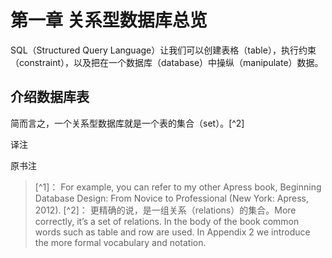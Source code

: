 ﻿# 第一章 关系型数据库总览

SQL（Structured Query Language）让我们可以创建表格（table），执行约束（constraint），以及把在一个数据库（database）中操纵（manipulate）数据。

## 介绍数据库表
简而言之，一个关系型数据库就是一个表的集合（set）。[^2]

译注
>



原书注
>[^1]： For example, you can refer to my other Apress book, Beginning Database Design: From Novice to Professional (New York: Apress, 2012).
>[^2]： 更精确的说，是一组关系（relations）的集合。More correctly, it’s a set of relations. In the body of the book common words such as table and row are used. In Appendix 2 we introduce the more formal vocabulary and notation.